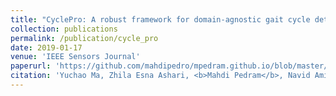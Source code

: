```yaml
---
title: "CyclePro: A robust framework for domain-agnostic gait cycle detection"
collection: publications
permalink: /publication/cycle_pro
date: 2019-01-17
venue: 'IEEE Sensors Journal'
paperurl: 'https://github.com/mahdipedro/mpedram.github.io/blob/master/files/cycle_pro.pdf'
citation: 'Yuchao Ma, Zhila Esna Ashari, <b>Mahdi Pedram</b>, Navid Amini, Daniel Tarquinio, Kouros Nouri-Mahdavi, Mohammad Pourhomayoun, Robert D Catena, Hassan Ghasemzadeh. (2019). <i>IEEE Sensors Journal</i>.'
---
```

